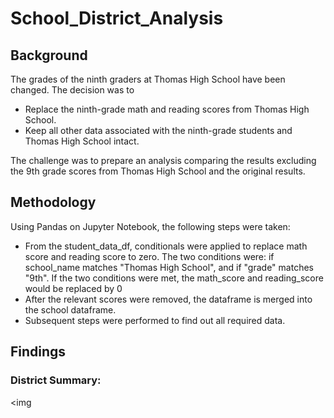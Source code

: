# School_District_Analysis

## Background

The grades of the ninth graders at Thomas High School have been changed. The decision was to 
- Replace the ninth-grade math and reading scores from Thomas High School.
- Keep all other data associated with the ninth-grade students and Thomas High School intact.

The challenge was to prepare an analysis comparing the results excluding the 9th grade scores from Thomas High School and the original results.  

## Methodology

Using Pandas on Jupyter Notebook, the following steps were taken: 
- From the student_data_df, conditionals were applied to replace math score and reading score to zero. The two conditions were: if school_name matches "Thomas High School", and if "grade" matches "9th".  If the two conditions were met, the math_score and reading_score would be replaced by 0
- After the relevant scores were removed, the dataframe is merged into the school dataframe. 
- Subsequent steps were performed to find out all required data. 

## Findings

### District Summary:
<img 

